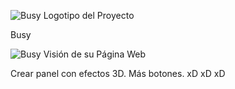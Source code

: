 ![Busy Logotipo del Proyecto](https://i.ibb.co/Wgfnd3T/image.png)

Busy

![Busy Visión de su Página Web](https://i.ibb.co/JqX7tRs/image.png)

Crear panel con efectos 3D. Más botones. xD xD xD